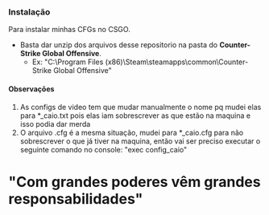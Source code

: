 ### Instalação
Para instalar minhas CFGs no CSGO.
  - Basta dar unzip dos arquivos desse repositorio na pasta do **Counter-Strike Global Offensive**.
    * Ex: "C:\Program Files (x86)\Steam\steamapps\common\Counter-Strike Global Offensive"

#### Observações
1. As configs de video tem que mudar manualmente o nome pq mudei elas para *_caio.txt pois elas iam sobrescrever as que estão na maquina e isso podia dar merda
2. O arquivo .cfg é a mesma situação, mudei para *_caio.cfg para não sobrescrever o que já tiver na maquina, então vai ser preciso executar o seguinte comando no console: "exec config_caio"

# "Com grandes poderes vêm grandes responsabilidades" 
